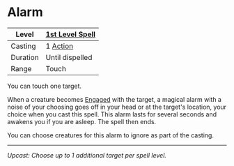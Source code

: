 # Alarm

| Level    | [1st Level Spell](1st%20Level%20Spells.md)                            |
| -------- | --------------------------------------------------------------------- |
| Casting  | 1 [Action](../../../../Game%20Procedures/Core%20Procedures/Action.md) |
| Duration | Until dispelled                                                       |
| Range    | Touch                                                                 |

You can touch one target.

When a creature becomes [Engaged](../../../../Game%20Procedures/Conditions/Engaged.md) with the target, a magical alarm with a noise of your choosing goes off in your head or at the target's location, your choice when you cast this spell. This alarm lasts for several seconds and awakens you if you are asleep. The spell then ends.

You can choose creatures for this alarm to ignore as part of the casting.

---
*Upcast: Choose up to 1 additional target per spell level.*
